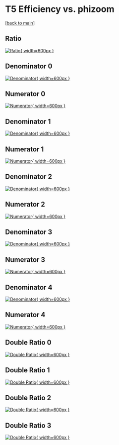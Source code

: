 # T5 Efficiency vs. phizoom

[[back to main](./)]



## Ratio

[![Ratio](../mtv/var/T5_vtr_13_-1_eff_phizoom.png){ width=600px }](../mtv/var/T5_vtr_13_-1_eff_phizoom.pdf)

## Denominator 0

[![Denominator](../mtv/den/T5_vtr_13_-1_eff_phizoom_den0.png){ width=600px }](../mtv/den/T5_vtr_13_-1_eff_phizoom_den0.pdf)

## Numerator 0

[![Numerator](../mtv/num/T5_vtr_13_-1_eff_phizoom_num0.png){ width=600px }](../mtv/num/T5_vtr_13_-1_eff_phizoom_num0.pdf)

## Denominator 1

[![Denominator](../mtv/den/T5_vtr_13_-1_eff_phizoom_den1.png){ width=600px }](../mtv/den/T5_vtr_13_-1_eff_phizoom_den1.pdf)

## Numerator 1

[![Numerator](../mtv/num/T5_vtr_13_-1_eff_phizoom_num1.png){ width=600px }](../mtv/num/T5_vtr_13_-1_eff_phizoom_num1.pdf)

## Denominator 2

[![Denominator](../mtv/den/T5_vtr_13_-1_eff_phizoom_den2.png){ width=600px }](../mtv/den/T5_vtr_13_-1_eff_phizoom_den2.pdf)

## Numerator 2

[![Numerator](../mtv/num/T5_vtr_13_-1_eff_phizoom_num2.png){ width=600px }](../mtv/num/T5_vtr_13_-1_eff_phizoom_num2.pdf)

## Denominator 3

[![Denominator](../mtv/den/T5_vtr_13_-1_eff_phizoom_den3.png){ width=600px }](../mtv/den/T5_vtr_13_-1_eff_phizoom_den3.pdf)

## Numerator 3

[![Numerator](../mtv/num/T5_vtr_13_-1_eff_phizoom_num3.png){ width=600px }](../mtv/num/T5_vtr_13_-1_eff_phizoom_num3.pdf)

## Denominator 4

[![Denominator](../mtv/den/T5_vtr_13_-1_eff_phizoom_den4.png){ width=600px }](../mtv/den/T5_vtr_13_-1_eff_phizoom_den4.pdf)

## Numerator 4

[![Numerator](../mtv/num/T5_vtr_13_-1_eff_phizoom_num4.png){ width=600px }](../mtv/num/T5_vtr_13_-1_eff_phizoom_num4.pdf)

## Double Ratio 0

[![Double Ratio](../mtv/ratio/T5_vtr_13_-1_eff_phizoom_ratio0.png){ width=600px }](../mtv/ratio/T5_vtr_13_-1_eff_phizoom_ratio0.pdf)

## Double Ratio 1

[![Double Ratio](../mtv/ratio/T5_vtr_13_-1_eff_phizoom_ratio1.png){ width=600px }](../mtv/ratio/T5_vtr_13_-1_eff_phizoom_ratio1.pdf)

## Double Ratio 2

[![Double Ratio](../mtv/ratio/T5_vtr_13_-1_eff_phizoom_ratio2.png){ width=600px }](../mtv/ratio/T5_vtr_13_-1_eff_phizoom_ratio2.pdf)

## Double Ratio 3

[![Double Ratio](../mtv/ratio/T5_vtr_13_-1_eff_phizoom_ratio3.png){ width=600px }](../mtv/ratio/T5_vtr_13_-1_eff_phizoom_ratio3.pdf)

